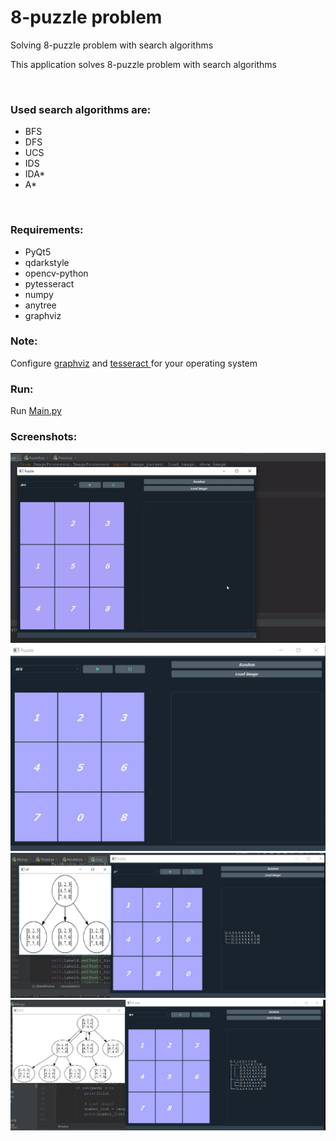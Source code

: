 <h1> 8-puzzle problem </h1>
Solving 8-puzzle problem with search algorithms
<p> This application solves 8-puzzle problem with search algorithms</p>
<br>
<h3>Used search algorithms are: </h3>
<ul>
  <li>BFS</li>
  <li>DFS</li>
  <li>UCS</li>
  <li>IDS</li>
  <li>IDA*</li>
  <li>A*</li>
</ul>
<br>
<h3>Requirements: </h3>
<ul>
  <li>PyQt5</li>
  <li>qdarkstyle</li>
  <li>opencv-python</li>
  <li>pytesseract</li>
  <li>numpy</li>
  <li>anytree</li>
   <li>graphviz</li>
</ul>

<h3>Note: </h3>
<p>Configure <a href="http://graphviz.org/" target="_blank">graphviz</a>
and <a href = "https://github.com/tesseract-ocr/tesseract/wiki" target="_blank"> tesseract </a>
for your operating system
</p>

<h3>Run: </h3>
  Run <a href="https://github.com/iamMHZ/AI/blob/master/view/Main.py">Main.py</a>
  

<h3>Screenshots: </h3>

<img src="https://github.com/iamMHZ/AI/blob/master/doc/ai.gif" alt="UI" >
<br>
<img src="https://github.com/iamMHZ/AI/blob/master/doc/puzzle1.JPG" alt="UI" >
<br>
<img src="https://github.com/iamMHZ/AI/blob/master/doc/puzzle2.JPG" alt="UI" >
<br>
<img src="https://github.com/iamMHZ/AI/blob/master/doc/puzzle3.JPG" alt="UI" >



